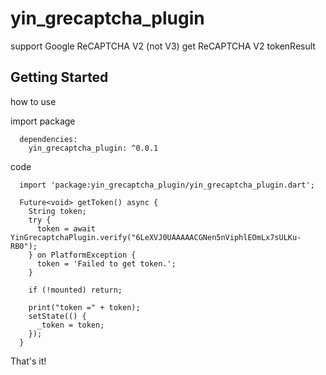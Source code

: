 # yin_grecaptcha_plugin

support Google ReCAPTCHA V2 (not V3)
get ReCAPTCHA V2 tokenResult

## Getting Started

how to use

import package
```
  dependencies:
  	yin_grecaptcha_plugin: ^0.0.1
```

code
```
  import 'package:yin_grecaptcha_plugin/yin_grecaptcha_plugin.dart';
```
```
  Future<void> getToken() async {
    String token;
    try {
      token = await YinGrecaptchaPlugin.verify("6LeXVJ0UAAAAACGNen5nViphlEOmLx7sULKu-RB0");
    } on PlatformException {
      token = 'Failed to get token.';
    }

    if (!mounted) return;

    print("token =" + token);
    setState(() {
      _token = token;
    });
  }
```
That's it!